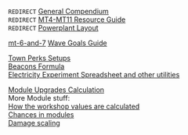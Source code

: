 `REDIRECT` [General Compendium](https://discord.com/channels/488444879836413975/926940645027905576/926940646978248734)<br>
`REDIRECT` [MT4-MT11 Resource Guide](https://discord.com/channels/488444879836413975/781517590123905064/881918514829623317)<br>
`REDIRECT` [Powerplant Layout](https://discord.com/channels/488444879836413975/781517590123905064/855970304631636012)

[mt-6-and-7](https://discord.com/channels/488444879836413975/607237405615063050) [Wave Goals Guide](https://discord.com/channels/488444879836413975/1232870551110811668/1232870551110811668)

[Town Perks Setups](https://discord.com/channels/488444879836413975/607237405615063050/805108698807926794)<br>
[Beacons Formula](https://discord.com/channels/488444879836413975/607237405615063050/680892915932987419)<br>
[Electricity Experiment Spreadsheet and other utilities](https://discord.com/channels/488444879836413975/607237405615063050/645054765868384257)

[Module Upgrades Calculation](https://discord.com/channels/488444879836413975/607237405615063050/609422174540922924)<br>
More Module stuff:<br>
[How the workshop values are calculated](https://discord.com/channels/488444879836413975/607237405615063050/607869475252994048)<br>
[Chances in modules](https://discord.com/channels/488444879836413975/607237405615063050/607308723463127040)<br>
[Damage scaling](https://discord.com/channels/488444879836413975/607237405615063050/607288462894301194)